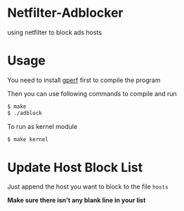 # Netfilter-Adblocker
using netfilter to block ads hosts

# Usage
You need to install [gperf](https://www.gnu.org/software/gperf/) first to compile the program

Then you can use following commands to compile and run
```sh
$ make
$ ./adblock
```

To run as kernel module
```sh
$ make kernel
```

# Update Host Block List
Just append the host you want to block to the file `hosts`

**Make sure there isn't any blank line in your list**

